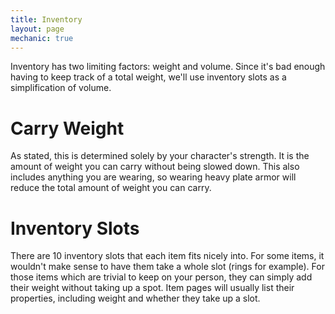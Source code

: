 ```yaml
---
title: Inventory
layout: page
mechanic: true
---
```


Inventory has two limiting factors: weight and volume. Since it's bad enough having to keep track of a total weight, we'll use inventory slots as a simplification of volume.

# Carry Weight
As stated, this is determined solely by your character's strength. It is the amount of weight you can carry without being slowed down. This also includes anything you are wearing, so wearing heavy plate armor will reduce the total amount of weight you can carry.

# Inventory Slots
There are 10 inventory slots that each item fits nicely into. For some items, it wouldn't make sense to have them take a whole slot (rings for example). For those items which are trivial to keep on your person, they can simply add their weight without taking up a spot. Item pages will usually list their properties, including weight and whether they take up a slot.
